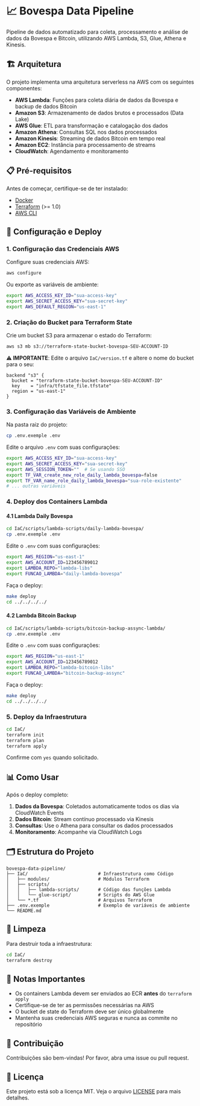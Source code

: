 # 📈 Bovespa Data Pipeline

Pipeline de dados automatizado para coleta, processamento e análise de dados da Bovespa e Bitcoin, utilizando AWS Lambda, S3, Glue, Athena e Kinesis.

## 🏗️ Arquitetura

O projeto implementa uma arquitetura serverless na AWS com os seguintes componentes:

- **AWS Lambda**: Funções para coleta diária de dados da Bovespa e backup de dados Bitcoin
- **Amazon S3**: Armazenamento de dados brutos e processados (Data Lake)
- **AWS Glue**: ETL para transformação e catalogação dos dados
- **Amazon Athena**: Consultas SQL nos dados processados
- **Amazon Kinesis**: Streaming de dados Bitcoin em tempo real
- **Amazon EC2**: Instância para processamento de streams
- **CloudWatch**: Agendamento e monitoramento

## 📋 Pré-requisitos

Antes de começar, certifique-se de ter instalado:

- [Docker](https://docs.docker.com/get-docker/)
- [Terraform](https://developer.hashicorp.com/terraform/downloads) (>= 1.0)
- [AWS CLI](https://docs.aws.amazon.com/cli/latest/userguide/getting-started-install.html)

## 🚀 Configuração e Deploy

### 1. Configuração das Credenciais AWS

Configure suas credenciais AWS:

```bash
aws configure
```

Ou exporte as variáveis de ambiente:

```bash
export AWS_ACCESS_KEY_ID="sua-access-key"
export AWS_SECRET_ACCESS_KEY="sua-secret-key"
export AWS_DEFAULT_REGION="us-east-1"
```

### 2. Criação do Bucket para Terraform State

Crie um bucket S3 para armazenar o estado do Terraform:

```bash
aws s3 mb s3://terraform-state-bucket-bovespa-SEU-ACCOUNT-ID
```

**⚠️ IMPORTANTE**: Edite o arquivo `IaC/version.tf` e altere o nome do bucket para o seu:

```hcl
backend "s3" {
  bucket = "terraform-state-bucket-bovespa-SEU-ACCOUNT-ID"
  key    = "infra/tfstate_file.tfstate"
  region = "us-east-1"
}
```

### 3. Configuração das Variáveis de Ambiente

Na pasta raiz do projeto:

```bash
cp .env.exemple .env
```

Edite o arquivo `.env` com suas configurações:

```bash
export AWS_ACCESS_KEY_ID="sua-access-key"
export AWS_SECRET_ACCESS_KEY="sua-secret-key"
export AWS_SESSION_TOKEN=""  # Se usando SSO
export TF_VAR_create_new_role_daily_lambda_bovespa=false
export TF_VAR_name_role_daily_lambda_bovespa="sua-role-existente"
# ... outras variáveis
```

### 4. Deploy dos Containers Lambda

#### 4.1 Lambda Daily Bovespa

```bash
cd IaC/scripts/lambda-scripts/daily-lambda-bovespa/
cp .env.exemple .env
```

Edite o `.env` com suas configurações:

```bash
export AWS_REGION="us-east-1"
export AWS_ACCOUNT_ID=123456789012
export LAMBDA_REPO="lambda-libs"
export FUNCAO_LAMBDA="daily-lambda-bovespa"
```

Faça o deploy:

```bash
make deploy
cd ../../../../
```

#### 4.2 Lambda Bitcoin Backup

```bash
cd IaC/scripts/lambda-scripts/bitcoin-backup-assync-lambda/
cp .env.exemple .env
```

Edite o `.env` com suas configurações:

```bash
export AWS_REGION="us-east-1"
export AWS_ACCOUNT_ID=123456789012
export LAMBDA_REPO="lambda-bitcoin-libs"
export FUNCAO_LAMBDA="bitcoin-backup-assync"
```

Faça o deploy:

```bash
make deploy
cd ../../../../
```

### 5. Deploy da Infraestrutura

```bash
cd IaC/
terraform init
terraform plan
terraform apply
```

Confirme com `yes` quando solicitado.

## 📊 Como Usar

Após o deploy completo:

1. **Dados da Bovespa**: Coletados automaticamente todos os dias via CloudWatch Events
2. **Dados Bitcoin**: Stream contínuo processado via Kinesis
3. **Consultas**: Use o Athena para consultar os dados processados
4. **Monitoramento**: Acompanhe via CloudWatch Logs

## 🗂️ Estrutura do Projeto

```
bovespa-data-pipeline/
├── IaC/                          # Infraestrutura como Código
│   ├── modules/                  # Módulos Terraform
│   ├── scripts/
│   │   ├── lambda-scripts/       # Código das funções Lambda
│   │   └── glue-script/          # Scripts do AWS Glue
│   └── *.tf                      # Arquivos Terraform
├── .env.exemple                  # Exemplo de variáveis de ambiente
└── README.md
```

## 🧹 Limpeza

Para destruir toda a infraestrutura:

```bash
cd IaC/
terraform destroy
```

## 📝 Notas Importantes

- Os containers Lambda devem ser enviados ao ECR **antes** do `terraform apply`
- Certifique-se de ter as permissões necessárias na AWS
- O bucket de state do Terraform deve ser único globalmente
- Mantenha suas credenciais AWS seguras e nunca as commite no repositório

## 🤝 Contribuição

Contribuições são bem-vindas! Por favor, abra uma issue ou pull request.

## 📄 Licença

Este projeto está sob a licença MIT. Veja o arquivo [LICENSE](LICENSE) para mais detalhes.